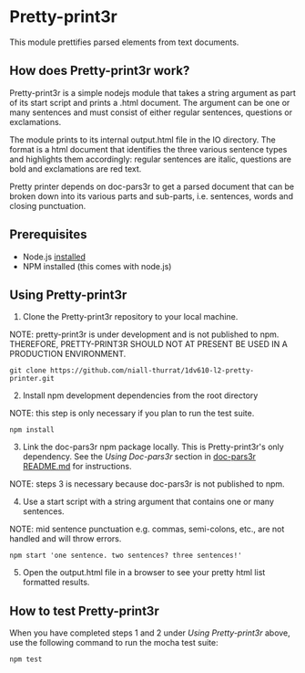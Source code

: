# Pretty-print3r

This module prettifies parsed elements from text documents.

## How does Pretty-print3r work?

Pretty-print3r is a simple nodejs module that takes a string argument as part of its start script and prints a .html document. The argument can be one or many sentences and must consist of either regular sentences, questions or exclamations.

The module prints to its internal output.html file in the IO directory. The format is a html document that identifies the three various sentence types and highlights them accordingly: regular sentences are italic, questions are bold and exclamations are red text.

Pretty printer depends on doc-pars3r to get a parsed document that can be broken down into its various parts and sub-parts, i.e. sentences, words and closing punctuation.

## Prerequisites

- Node.js [installed](https://nodejs.org/en/download/)
- NPM installed (this comes with node.js)

## Using Pretty-print3r

1. Clone the Pretty-print3r repository to your local machine.

NOTE: pretty-print3r is under development and is not published to npm. THEREFORE, PRETTY-PRINT3R SHOULD NOT AT PRESENT BE USED IN A PRODUCTION ENVIRONMENT.

```
git clone https://github.com/niall-thurrat/1dv610-l2-pretty-printer.git
```

2. Install npm development dependencies from the root directory

NOTE: this step is only necessary if you plan to run the test suite.

```
npm install
```

3. Link the doc-pars3r npm package locally. This is Pretty-print3r's only dependency. See the *Using Doc-pars3r* section in [doc-pars3r README.md](https://gitlab.lnu.se/1dv610/student/nt222fc/l2/-/blob/master/README.md) for instructions.

NOTE: steps 3 is necessary because doc-pars3r is not published to npm.

4. Use a start script with a string argument that contains one or many sentences.

NOTE: mid sentence punctuation e.g. commas, semi-colons, etc., are not handled and will throw errors.

```
npm start 'one sentence. two sentences? three sentences!'
```

5. Open the output.html file in a browser to see your pretty html list formatted results.

## How to test Pretty-print3r

When you have completed steps 1 and 2 under *Using Pretty-print3r* above, use the following command to run the mocha test suite:

```
npm test
```
